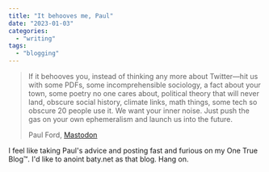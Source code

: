 ```yaml
---
title: "It behooves me, Paul"
date: "2023-01-03"
categories: 
  - "writing"
tags: 
  - "blogging"
---
```


> If it behooves you, instead of thinking any more about Twitter—hit us with some PDFs, some incomprehensible sociology, a fact about your town, some poetry no one cares about, political theory that will never land, obscure social history, climate links, math things, some tech so obscure 20 people use it. We want your inner noise. Just push the gas on your own ephemeralism and launch us into the future.
> 
> Paul Ford, [Mastodon](https://tilde.zone/@ftrain/109529280068643335)

I feel like taking Paul's advice and posting fast and furious on my One True Blog™. I'd like to anoint baty.net as that blog. Hang on.
